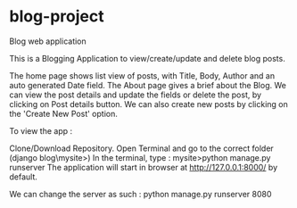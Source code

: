 # blog-project
Blog web application

This is a Blogging Application to view/create/update and delete blog posts.

The home page shows list view of posts, with Title, Body, Author and an auto generated Date field.
The About page gives a brief about the Blog.
We can view the post details and update the fields or delete the post, by clicking on Post details button.
We can also create new posts by clicking on the 'Create New Post' option.

To view the app :

Clone/Download Repository.
Open Terminal and go to the correct folder (django blog\mysite>)
In the terminal, type : 
mysite>python manage.py runserver
The application will start in browser at http://127.0.0.1:8000/ by default.

We can change the server as such :
python manage.py runserver 8080

 
